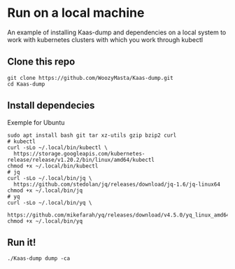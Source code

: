 # Run on a local machine

An example of installing Kaas-dump and dependencies on a local system to work
with kubernetes clusters with which you work through kubectl

## Clone this repo

```shell
git clone https://github.com/WoozyMasta/Kaas-dump.git
cd Kaas-dump
```

## Install dependecies

Exemple for Ubuntu

```shell
sudo apt install bash git tar xz-utils gzip bzip2 curl
# kubectl
curl -sLo ~/.local/bin/kubectl \
  https://storage.googleapis.com/kubernetes-release/release/v1.20.2/bin/linux/amd64/kubectl
chmod +x ~/.local/bin/kubectl
# jq
curl -sLo ~/.local/bin/jq \
  https://github.com/stedolan/jq/releases/download/jq-1.6/jq-linux64
chmod +x ~/.local/bin/jq
# yq
curl -sLo ~/.local/bin/yq \
  https://github.com/mikefarah/yq/releases/download/v4.5.0/yq_linux_amd64
chmod +x ~/.local/bin/yq

```

## Run it!

```shell
./Kaas-dump dump -ca
```
